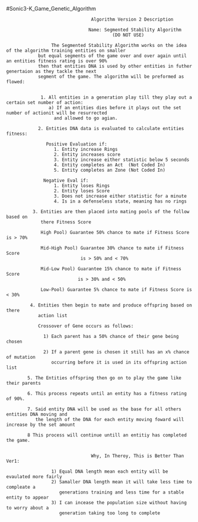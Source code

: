 #Sonic3-K_Game_Genetic_Algorithm


                                    Algorithm Version 2 Description

                                   Name: Segmented Stability Algorithm
                                            (DO NOT USE)

                     The Segmented Stability Algorithm works on the idea of the algorithm training entities on smaller
                but equal segments of the game over and over again until an entities fitness rating is over 90%
                then that entities DNA is used by other entities in futher genertaion as they tackle the next
                segment of the game. The algorithm will be preformed as flowed:


                 1. All entities in a generation play till they play out a certain set number of action:
                    a) If an entities dies before it plays out the set number of actionit will be resurrected 
                      and allowed to go agian. 

                2. Entities DNA data is evaluated to calculate entities fitness:

                   Positive Evaluation if:
                      1. Entity increase Rings
                      2. Entity increases score
                      3. Entity increase either statistic below 5 seconds
                      4. Entity completes an Act  (Not Coded In)
                      5. Entity completes an Zone (Not Coded In)

                  Negative Eval if:
                      1. Entity loses Rings
                      2. Entity loses Score
                      3. Does not increase either statistic for a minute
                      4. Is in a defenseless state, meaning has no rings

              3. Entities are then placed into mating pools of the follow based on
                 there Fitness Score

                 High Pool) Guarantee 50% chance to mate if Fitness Score is > 70%

                 Mid-High Pool) Guarantee 30% chance to mate if Fitness Score
                                is > 50% and < 70%

                 Mid-Low Pool) Guarantee 15% chance to mate if Fitness Score
                               is > 30% and < 50%

                 Low-Pool) Guarantee 5% chance to mate if Fitness Score is < 30%    

             4. Entities then begin to mate and produce offspring based on there     
                action list

                Crossover of Gene occurs as follows:

                  1) Each parent has a 50% chance of their gene being chosen

                  2) If a parent gene is chosen it still has an x% chance of mutation  
                     occurring before it is used in its offspring action list

            5. The Entities offspring then go on to play the game like their parents

            6. This process repeats until an entity has a fitness rating of 90%.
      
            7. Said entity DNA will be used as the base for all others entities DNA moving and 
               the length of the DNA for each entity moving foward will increase by the set amount
      
            8 This process will continue untill an entitiy has completed the game.


                                    Why, In Theroy, This is Better Than Ver1:
                                    
                     1) Equal DNA length mean each entity will be evaulated more fairly 
                     2) Samaller DNA length mean it will take less time to compleate a
                        generations training and less time for a stable entity to appear
                     3) I can incease the population size without having to worry about a 
                        generation taking too long to complete
                     

